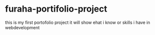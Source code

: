 # furaha-portifolio-project
this is my first portofolio project it will show ehat i know or skills i have in webdevelopment
